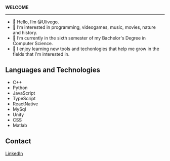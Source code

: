**WELCOME**

---

- 👋 Hello, I’m @Ulivego.
- 👀 I’m interested in programming, videogames, music, movies, nature and history.
- 🌱 I’m currently in the sixth semester of my Bachelor's Degree in Computer Science.
- 🐸 I enjoy learning new tools and techonlogies that help me grow in the fields that I'm interested in.

## Languages and Technologies
- C++
- Python
- JavaScript
- TypeScript
- ReactNative
- MySql
- Unity
- CSS
- Matlab

## Contact
[LinkedIn](https://www.linkedin.com/in/ulises-venegas-g%C3%B3mez-56391a217/)

<!---
Ulivego/Ulivego is a ✨ special ✨ repository because its `README.md` (this file) appears on your GitHub profile.
You can click the Preview link to take a look at your changes.
--->
